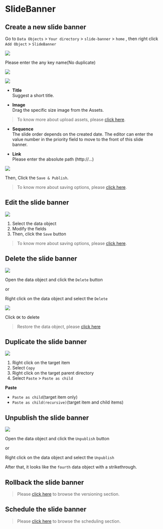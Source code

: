 # SlideBanner

## Create a new slide banner

Go to `Data Objects` > `Your directory` > `slide-banner` > `home` , then right click ` Add Object` > `SlideBanner`

![](images/slide01.png)

Please enter the any key name(No duplicate)

![](images/slide02.png)

![](images/slide03.png)

* **Title**  
Suggest a short title. 

* **Image**  
Drag the specific size image from the Assets. 

> To know more about upload assets, please [click here](assets/).

* **Sequence**  
The slide order depends on the created date. The editor can enter the value number in the priority field to move to the front of this slide banner.

* **Link**  
Please enter the absolute path (http://...)

![](images/slide01.1.png)

Then, Click the `Save & Publish`.

> To know more about saving options, please [click here](basic/interface#saving-options).

## Edit the slide banner

![](images/slide04.png)

1. Select the data object
2. Modify the fields
3. Then, click the `Save` button

> To know more about saving options, please [click here](basic/interface#saving-options).

## Delete the slide banner

![](images/slide05.png)

Open the data object and click the `Delete` button

or 

Right click on the data object and select the `Delete`

![](images/slide06.png)

Click `OK` to delete

> Restore the data object, please [click here](basic/recycle-bin)

## Duplicate the slide banner

![](images/slide07.png)

1. Right click on the target item
2. Select `Copy`
3. Right click on the target parent directory
4. Select `Paste` > `Paste as child`

**Paste**  
* `Paste as child`(target item only)  
* `Paste as child(recursive)`(target item and child items)

## Unpublish the slide banner

![](images/slide08.png)

Open the data object and click the `Unpublish` button

or 

Right click on the data object and select the `Unpublish`

After that, it looks like the `fourth` data object with a strikethrough.

## Rollback the slide banner

> Please [click here](basic/versioning) to browse the versioning section.

## Schedule the slide banner

> Please [click here](basic/scheduling) to browse the scheduling section.